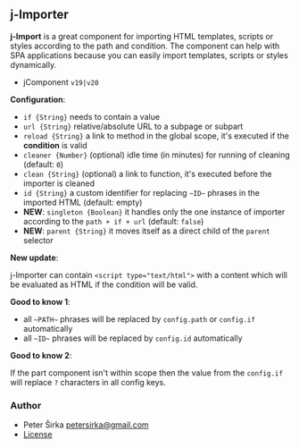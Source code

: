 ## j-Importer

__j-Import__ is a great component for importing HTML templates, scripts or styles according to the path and condition. The component can help with SPA applications because you can easily import templates, scripts or styles dynamically.

- jComponent `v19|v20`

__Configuration__:

- `if {String}` needs to contain a value
- `url {String}` relative/absolute URL to a subpage or subpart
- `reload {String}` a link to method in the global scope, it's executed if the __condition__ is valid
- `cleaner {Number}` (optional) idle time (in minutes) for running of cleaning (default: `0`)
- `clean {String}` (optional) a link to function, it's executed before the importer is cleaned
- `id {String}` a custom identifier for replacing `~ID~` phrases in the imported HTML (default: empty)
- __NEW__: `singleton {Boolean}` it handles only the one instance of importer according to the `path + if + url` (default: `false`)
- __NEW__: `parent {String}` it moves itself as a direct child of the `parent` selector

__New update__:

j-Importer can contain `<script type="text/html">` with a content which will be evaluated as HTML if the condition will be valid.

__Good to know 1__:

- all `~PATH~` phrases will be replaced by `config.path` or `config.if` automatically
- all `~ID~` phrases will be replaced by `config.id` automatically

__Good to know 2__:

If the part component isn't within scope then the value from the `config.if` will replace `?` characters in all config keys.

### Author

- Peter Širka <petersirka@gmail.com>
- [License](https://www.totaljs.com/license/)